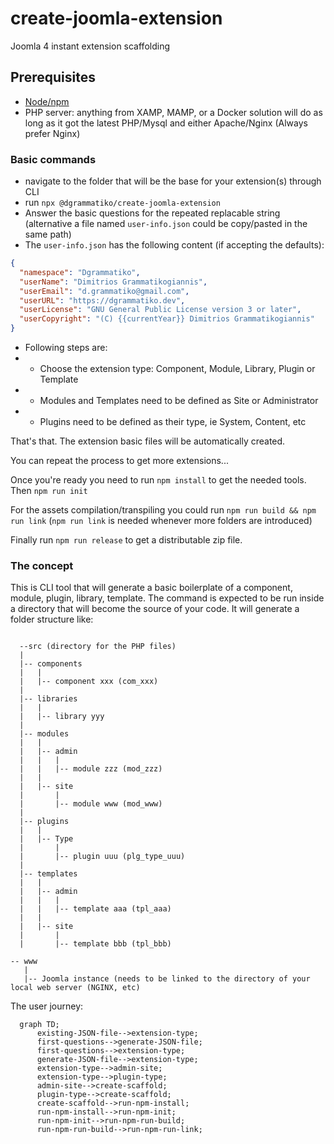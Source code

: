# create-joomla-extension
Joomla 4 instant extension scaffolding

## Prerequisites
- [Node/npm](https://nodejs.org/en/)
- PHP server: anything from XAMP, MAMP, or a Docker solution will do as long as it got the latest PHP/Mysql and either Apache/Nginx (Always prefer Nginx)

### Basic commands
- navigate to the folder that will be the base for your extension(s) through CLI
- run `npx @dgrammatiko/create-joomla-extension`
- Answer the basic questions for the repeated replacable string (alternative a file named `user-info.json` could be copy/pasted in the same path)
- The `user-info.json` has the following content (if accepting the defaults):

```json
{
  "namespace": "Dgrammatiko",
  "userName": "Dimitrios Grammatikogiannis",
  "userEmail": "d.grammatiko@gmail.com",
  "userURL": "https://dgrammatiko.dev",
  "userLicense": "GNU General Public License version 3 or later",
  "userCopyright": "(C) {{currentYear}} Dimitrios Grammatikogiannis"
}
```

- Following steps are: 
- - Choose the extension type: Component, Module, Library, Plugin or Template
- - Modules and Templates need to be defined as Site or Administrator
- - Plugins need to be defined as their type, ie System, Content, etc

That's that. The extension basic files will be automatically created.

You can repeat the process to get more extensions...

Once you're ready you need to run `npm install` to get the needed tools.
Then `npm run init`

For the assets compilation/transpiling you could run `npm run build && npm run link` (`npm run link` is needed whenever more folders are introduced)

Finally run `npm run release` to get a distributable zip file.


### The concept
This is CLI tool that will generate a basic boilerplate of a component, module, plugin, library, template.
The command is expected to be run inside a directory that will become the source of your code.
It will generate a folder structure like:
```

  --src (directory for the PHP files)
  |
  |-- components
  |   |
  |   |-- component xxx (com_xxx)
  |
  |-- libraries
  |   |
  |   |-- library yyy
  |
  |-- modules
  |   |
  |   |-- admin
  |   |   |
  |   |   |-- module zzz (mod_zzz)
  |   |
  |   |-- site
  |       |
  |       |-- module www (mod_www)
  |
  |-- plugins
  |   |
  |   |-- Type
  |       |
  |       |-- plugin uuu (plg_type_uuu)
  |
  |-- templates
  |   |
  |   |-- admin
  |   |   |
  |   |   |-- template aaa (tpl_aaa)
  |   |
  |   |-- site
  |       |
  |       |-- template bbb (tpl_bbb)

-- www
   |
   |-- Joomla instance (needs to be linked to the directory of your local web server (NGINX, etc)
```

The user journey:

```mermaid
  graph TD;
      existing-JSON-file-->extension-type;
      first-questions-->generate-JSON-file;
      first-questions-->extension-type;
      generate-JSON-file-->extension-type;
      extension-type-->admin-site;
      extension-type-->plugin-type;
      admin-site-->create-scaffold;
      plugin-type-->create-scaffold;
      create-scaffold-->run-npm-install;
      run-npm-install-->run-npm-init;
      run-npm-init-->run-npm-run-build;
      run-npm-run-build-->run-npm-run-link;      
```
